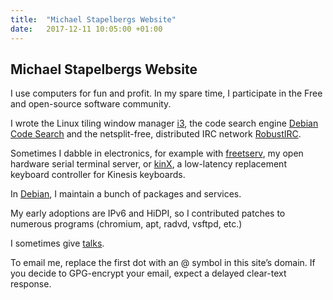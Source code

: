 ```yaml
---
title:  "Michael Stapelbergs Website"
date:   2017-12-11 10:05:00 +01:00
---
```


## Michael Stapelbergs Website

I use computers for fun and profit. In my spare time, I participate in the Free
and open-source software community.

I wrote the Linux tiling window manager [i3](https://i3wm.org/), the code
search engine [Debian Code Search](https://codesearch.debian.net/) and the
netsplit-free, distributed IRC network [RobustIRC](https://robustirc.net/).

Sometimes I dabble in electronics, for example with
[freetserv](https://freetserv.github.io/), my open hardware serial terminal
server, or [kinX](/posts/2018-04-17-kinx/), a low-latency replacement keyboard
controller for Kinesis keyboards.

In [Debian](https://en.wikipedia.org/wiki/Debian), I maintain a bunch of
packages and services.

My early adoptions are IPv6 and HiDPI, so I contributed patches to numerous
programs (chromium, apt, radvd, vsftpd, etc.)

I sometimes give [talks](/talks).

To email me, replace the first dot with an @ symbol in this site’s domain. If
you decide to GPG-encrypt your email, expect a delayed clear-text response.
